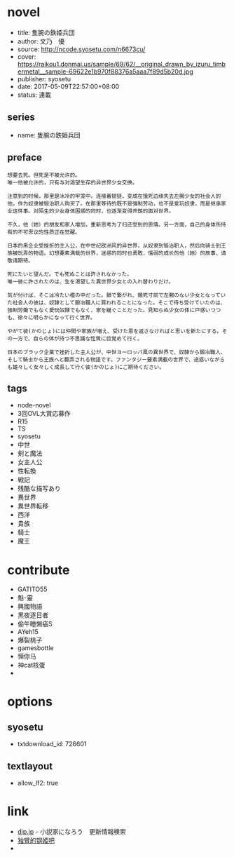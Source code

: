 # novel

- title: 隻腕の鉄姫兵団
- author: 文乃　優
- source: http://ncode.syosetu.com/n6673cu/
- cover: https://raikou1.donmai.us/sample/69/62/__original_drawn_by_izuru_timbermetal__sample-69622e1b970f88376a5aaa7f89d5b20d.jpg
- publisher: syosetu
- date: 2017-05-09T22:57:00+08:00
- status: 連載

## series

- name: 隻腕の鉄姫兵団

## preface


```
想要去死。但死是不被允许的。
唯一他被允许的，只有与对渴望生存的异世界少女交换。

注意到的时候，那里是冰冷的牢笼中。连接着锁链，变成在饿死边缘失去左腕少女的社会人的他，作为奴隶被锻治职人购买了。在那里等待的既不是强制劳动，也不是爱玩奴隶，而是继承家业这件事。对陌生的少女身体困惑的同时，也逐渐变得开朗的面对世界。

不久，他（她）的朋友和家人增加，重新思考为了归还受到的恩情。另一方面，自己的身体所持有的不可思议的性质正在觉醒。

日本的黑企业受挫折的主人公，在中世纪欧洲风的异世界，从奴隶到锻治职人，然后向骑士到王族被玩弄的物语。幻想要素满载的世界，迷惑的同时也勇敢，懦弱的成长的他（她）的故事，请敬请期待。

死にたいと望んだ。でも死ぬことは許されなかった。
唯一彼に許されたのは、生を渇望した異世界少女との入れ替わりだけ。

気が付けば、そこは冷たい檻の中だった。鎖で繋がれ、餓死寸前で左腕のない少女となっていた社会人の彼は、奴隷として鍛冶職人に買われることになった。そこで待ち受けていたのは、強制労働でもなく愛玩奴隷でもなく、家を継ぐことだった。見知らぬ少女の体に戸惑いつつも、徐々に明らかになって行く世界。

やがて彼(かのじょ)には仲間や家族が増え、受けた恩を返さなければと思いを新たにする。その一方で、自らの体が持つ不思議な性質に目覚めて行く。

日本のブラック企業で挫折した主人公が、中世ヨーロッパ風の異世界で、奴隷から鍛冶職人、そして騎士から王族へと翻弄される物語です。ファンタジー要素満載の世界で、途惑いながらも雄々しく女々しく成長して行く彼(かのじょ)にご期待ください。
```

## tags

- node-novel
- 3回OVL大賞応募作
- R15
- TS
- syosetu
- 中世
- 剣と魔法
- 女主人公
- 性転換
- 戦記
- 残酷な描写あり
- 異世界
- 異世界転移
- 西洋
- 貴族
- 騎士
- 魔王

# contribute

- GATITO55
- 魁-靈
- 興國物語
- 黑夜逐日者
- 偷午睡懒癌S
- AYeh15
- 爆裂桃子
- gamesbottle
- 愺你马
- 神cat核蛋
- 

# options

## syosetu

- txtdownload_id: 726601

## textlayout

- allow_lf2: true

# link

- [dip.jp](https://narou.dip.jp/search.php?text=n6673cu&novel=all&genre=all&new_genre=all&length=0&down=0&up=100) - 小説家になろう　更新情報検索
- [独臂的钢姬吧](https://tieba.baidu.com/f?kw=%E7%8B%AC%E8%87%82%E7%9A%84%E9%92%A2%E5%A7%AC&ie=utf-8 "")
- 
